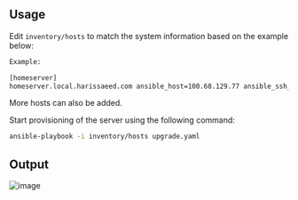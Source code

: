 ## Usage

Edit `inventory/hosts` to match the system information based on the example below:

```bash
Example:

[homeserver]
homeserver.local.harissaeed.com ansible_host=100.68.129.77 ansible_ssh_user=pi ansible_port=33 become=true become_user=root
```
More hosts can also be added.

Start provisioning of the server using the following command:

```bash
ansible-playbook -i inventory/hosts upgrade.yaml
```

## Output
![image](https://user-images.githubusercontent.com/57041349/163784226-6ad1c9be-e759-447c-84e8-0472933b05c6.png)
